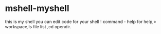 # mshell-myshell
this is my shell you can edit code for your shell !
command - help for help,> workspace,ls file list ,cd opendir.
